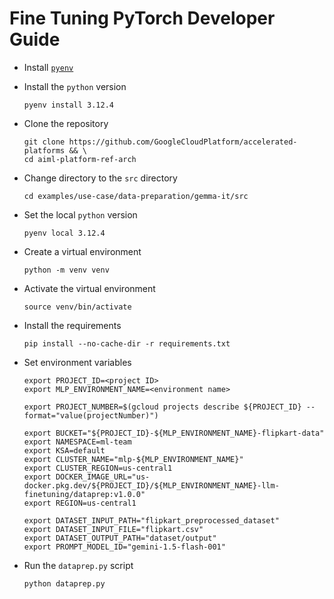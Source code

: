 # Fine Tuning PyTorch Developer Guide

- Install [`pyenv`](https://github.com/pyenv/pyenv?tab=readme-ov-file#installation)

- Install the `python` version

  ```
  pyenv install 3.12.4
  ```

- Clone the repository

  ```
  git clone https://github.com/GoogleCloudPlatform/accelerated-platforms && \
  cd aiml-platform-ref-arch
  ```

- Change directory to the `src` directory

  ```
  cd examples/use-case/data-preparation/gemma-it/src
  ```

- Set the local `python` version

  ```
  pyenv local 3.12.4
  ```

- Create a virtual environment

  ```
  python -m venv venv
  ```

- Activate the virtual environment

  ```
  source venv/bin/activate
  ```

- Install the requirements

  ```
  pip install --no-cache-dir -r requirements.txt
  ```

- Set environment variables

  ```
  export PROJECT_ID=<project ID>
  export MLP_ENVIRONMENT_NAME=<environment name>

  export PROJECT_NUMBER=$(gcloud projects describe ${PROJECT_ID} --format="value(projectNumber)")

  export BUCKET="${PROJECT_ID}-${MLP_ENVIRONMENT_NAME}-flipkart-data"
  export NAMESPACE=ml-team
  export KSA=default
  export CLUSTER_NAME="mlp-${MLP_ENVIRONMENT_NAME}"
  export CLUSTER_REGION=us-central1
  export DOCKER_IMAGE_URL="us-docker.pkg.dev/${PROJECT_ID}/${MLP_ENVIRONMENT_NAME}-llm-finetuning/dataprep:v1.0.0"
  export REGION=us-central1

  export DATASET_INPUT_PATH="flipkart_preprocessed_dataset"
  export DATASET_INPUT_FILE="flipkart.csv"
  export DATASET_OUTPUT_PATH="dataset/output"
  export PROMPT_MODEL_ID="gemini-1.5-flash-001"

  ```

- Run the `dataprep.py` script

  ```
  python dataprep.py
  ```
